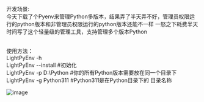 开发场景:</br>
今天下载了个Pyenv来管理Python多版本，结果弄了半天弄不好，管理员权限运行的python版本和非管理员权限运行的python版本还能不一样
一怒之下耗费半天时间写了这个轻量级的管理工具，支持管理多个版本Python

</br>
使用方法：</br>
LightPyEnv -h
</br>
LightPyEnv --install    #初始化
</br>
LightPyEnv -p D:\Python    #你的所有Python版本需要放在同一个目录下
</br>
LightPyEnv -g Python311    #Python311是在Python目录下的 目录名称

![image](https://github.com/user-attachments/assets/f1ff1934-3c97-42ef-96fe-0b7c746bd037)

